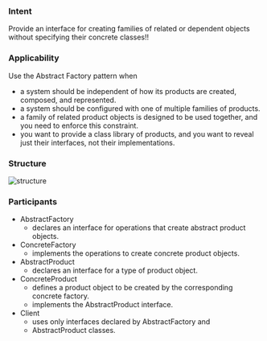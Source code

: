 ### Intent

Provide an interface for creating families of related or dependent objects without specifying their concrete classes!!

### Applicability

Use the Abstract Factory pattern when

- a system should be independent of how its products are created, composed, and represented. 
- a system should be configured with one of multiple families of products.  
- a family of related product objects is designed to be used together, and you need to enforce this constraint.  
- you want to provide a class library of products, and you want to reveal just their interfaces, not their implementations.  

### Structure

![structure](http://www.c-jump.com/CIS75/Week11/const_images/abstract_factory_structure.png)

### Participants

- AbstractFactory
  * declares an interface for operations that create abstract product objects. 
- ConcreteFactory
  * implements the operations to create concrete product objects. 
- AbstractProduct
  * declares an interface for a type of product object. 
- ConcreteProduct
  * defines a product object to be created by the corresponding concrete factory. 
  * implements the AbstractProduct interface. 
- Client
  * uses only interfaces declared by AbstractFactory and 
  * AbstractProduct classes. 